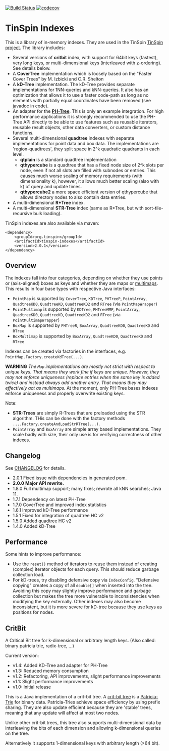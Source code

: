 
[![Build Status](https://github.com/tzaeschke/tinspin-indexes/actions/workflows/build.yml/badge.svg)](https://github.com/tzaeschke/tinspin-indexes/actions/)
[![codecov](https://codecov.io/gh/tzaeschke/tinspin-indexes/branch/master/graph/badge.svg)](https://codecov.io/gh/tzaeschke/tinspin-indexes)

TinSpin Indexes
===============
This is a library of in-memory indexes. They are used in the TinSpin [TinSpin project](http://www.tinspin.org). The library includes:

 - Several versions of **critbit** index, with support for 64bit keys (fastest), very long keys, or multi-dimensional keys (interleaved with z-ordering). See details below.
 - A **CoverTree** implementation which is loosely based on the "Faster Cover Trees" by M. Izbicki and C.R. Shelton
 - A **kD-Tree** implementation. The kD-Tree provides separate implementations for 1NN-queries and kNN-queries. It also has an optimization that allows it to use a faster code-path as long as no elements with partially equal coordinates have been removed (see javadoc in code).  
 - An adapter for the [**PH-Tree**](http://www.phtree.org). This is only an example integration. For high performance applications it is strongly recommended to use the PH-Tree API directly to be able to use features such as reusable iterators, reusable result objects, other data converters, or custom distance functions. 
 - Several multi-dimensional **quadtree** indexes with separate implementations for point data and box data. The implementations are 'region-quadtrees', they split space in 2^k quadratic quadrants in each level.
     - **qtplain** is a standard quadtree implementation
     - **qthypercube** is a quadtree that has a fixed node size of 2^k slots per node, even if not all slots are filled with subnodes or entries. This causes much worse scaling of memory requirements (with dimensionality k), however, it allows much better scaling (also with k) of query and update times. 
     - **qthypercube2** a more space efficient version of qthypercube that allows directory nodes to also contain data entries.
 - A multi-dimensional **R*Tree** index.
 - A multi-dimensional **STR-Tree** index (same as R*Tree, but with sort-tile-recursive bulk loading). 
 
TinSpin indexes are also available via maven:

```
<dependency>
    <groupId>org.tinspin</groupId>
    <artifactId>tinspin-indexes</artifactId>
    <version>2.0.1</version>
</dependency>
```
  
## Overview
The indexes fall into four categories, depending on whether they use points or (axis-aligned) boxes as keys and whether they are maps or [multimaps](https://en.wikipedia.org/wiki/Multimap). This results in four base types with respective Java interfaces:
- `PointMap` is supported by `CoverTree`, `KDTree`, `PHTreeP`, `PointArray`, `QuadtreeKD0`, `QuadtreeKD`, `QuadtreeKD2` and `RTree` (via `PointMapWrapper`)
- `PointMultimap` is supported by `KDTree`, `PHTreeMMP`, `PointArray`, `QuadtreeKD0`, `QuadtreeKD`, `QuadtreeKD2` and `RTree` (via `PointMultimapWrapper`)
- `BoxMap` is supported by `PHTreeR`, `BoxArray`, `QuadtreeKD0`, `QuadtreeKD` and `RTree`
- `BoxMultimap` is supported by `BoxArray`, `QuadtreeKD0`, `QuadtreeKD` and `RTree`

Indexes can be created via factories in the interfaces, e.g. `PointMap.Factory.createKdTree(...)`.

**WARNING** *The `Map` implementations are mostly not strict with respect to unique keys. That means they work fine if keys are unique. However, they may not enforce uniqueness (replace entries when the same key is added twice) and instead always add another entry. That means they may effectively act as multimaps.* At the moment, only PH-Tree bases indexes enforce uniqueness and properly overwrite existing keys.

Note:
 - **STR-Trees** are simply R-Trees that are preloaded using the STR algorithm. THis can be done with
   the factory methods `....Factory.createAndLoadStrRTree(...)`.
 - `PointArray` and `BoxArray` are simple array based implementations. They scale badly with size, their only use is for verifying correctness of other indexes. 

## Changelog

See [CHANGELOG](CHANGELOG.md) for details.
 - 2.0.1 Fixed issue with dependencies in generated pom.
 - **2.0.0** **Major API rewrite.**
 - 1.8.0 Full multimap support; many fixes; rewrote all kNN searches; Java 11.  
 - 1.7.1 Dependency on latest PH-Tree
 - 1.7.0 CoverTree and improved index statistics
 - 1.6.1 Improved kD-Tree performance
 - 1.5.1 Fixed for integration of quadtree HC v2
 - 1.5.0 Added quadtree HC v2
 - 1.4.0 Added kD-Tree

## Performance
Some hints to improve performance:
- Use the `reset()` method of iterators to reuse them instead of creating (complex) iterator objects for each query. This should reduce garbage collection load.  
- For kD-trees, try disabling defensive copy via `IndexConfig`. "Defensive copying" creates a copy of all `double[]` 
  when inserted into the tree. Avoiding this copy may slightly improve performance and garbage collection but makes the tree more 
  vulnerable to inconsistencies when modifying the key externally. Other indexes may also become inconsistent, 
  but it is more severe for kD-tree because they use keys as positions for nodes.  


## CritBit

A Critical Bit tree for k-dimensional or arbitrary length keys.
(Also called: binary patricia trie, radix-tree, ...)

Current version: 

 - v1.4: Added KD-Tree and adapter for PH-Tree
 - v1.3: Reduced memory consumption
 - v1.2: Refactoring, API improvements, slight performance improvements
 - v1.1: Slight performance improvements
 - v1.0: Initial release

This is a Java implementation of a crit-bit tree. 
A [crit-bit tree](https://cr.yp.to/critbit.html) is a 
[Patricia-Trie](https://en.wikipedia.org/wiki/Radix_tree#History)
for binary data. Patricia-Tries achieve space efficiency by using prefix sharing. 
They are also update efficient because they are 'stable' trees, meaning that any update will affect at most two nodes.

Unlike other crit-bit trees, this tree also supports multi-dimensional data by interleaving the bits of each 
dimension and allowing k-dimensional queries on the tree.

Alternatively it supports 1-dimensional keys with arbitrary length (>64 bit).


